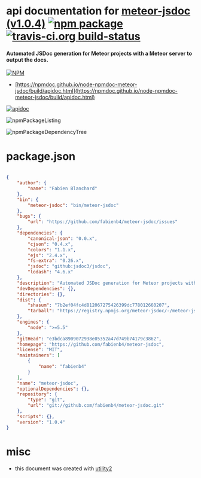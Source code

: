 # api documentation for  [meteor-jsdoc (v1.0.4)](https://github.com/fabienb4/meteor-jsdoc)  [![npm package](https://img.shields.io/npm/v/npmdoc-meteor-jsdoc.svg?style=flat-square)](https://www.npmjs.org/package/npmdoc-meteor-jsdoc) [![travis-ci.org build-status](https://api.travis-ci.org/npmdoc/node-npmdoc-meteor-jsdoc.svg)](https://travis-ci.org/npmdoc/node-npmdoc-meteor-jsdoc)
#### Automated JSDoc generation for Meteor projects with a Meteor server to output the docs.

[![NPM](https://nodei.co/npm/meteor-jsdoc.png?downloads=true&downloadRank=true&stars=true)](https://www.npmjs.com/package/meteor-jsdoc)

- [https://npmdoc.github.io/node-npmdoc-meteor-jsdoc/build/apidoc.html](https://npmdoc.github.io/node-npmdoc-meteor-jsdoc/build/apidoc.html)

[![apidoc](https://npmdoc.github.io/node-npmdoc-meteor-jsdoc/build/screenCapture.buildCi.browser.%252Ftmp%252Fbuild%252Fapidoc.html.png)](https://npmdoc.github.io/node-npmdoc-meteor-jsdoc/build/apidoc.html)

![npmPackageListing](https://npmdoc.github.io/node-npmdoc-meteor-jsdoc/build/screenCapture.npmPackageListing.svg)

![npmPackageDependencyTree](https://npmdoc.github.io/node-npmdoc-meteor-jsdoc/build/screenCapture.npmPackageDependencyTree.svg)



# package.json

```json

{
    "author": {
        "name": "Fabien Blanchard"
    },
    "bin": {
        "meteor-jsdoc": "bin/meteor-jsdoc"
    },
    "bugs": {
        "url": "https://github.com/fabienb4/meteor-jsdoc/issues"
    },
    "dependencies": {
        "canonical-json": "0.0.x",
        "cjson": "0.4.x",
        "colors": "1.1.x",
        "ejs": "2.4.x",
        "fs-extra": "0.26.x",
        "jsdoc": "github:jsdoc3/jsdoc",
        "lodash": "4.6.x"
    },
    "description": "Automated JSDoc generation for Meteor projects with a Meteor server to output the docs.",
    "devDependencies": {},
    "directories": {},
    "dist": {
        "shasum": "7b2ef04fc4d812067275426399dc778012660207",
        "tarball": "https://registry.npmjs.org/meteor-jsdoc/-/meteor-jsdoc-1.0.4.tgz"
    },
    "engines": {
        "node": ">=5.5"
    },
    "gitHead": "e3bdca8909072938e05352a47d749b74179c3862",
    "homepage": "https://github.com/fabienb4/meteor-jsdoc",
    "license": "MIT",
    "maintainers": [
        {
            "name": "fabienb4"
        }
    ],
    "name": "meteor-jsdoc",
    "optionalDependencies": {},
    "repository": {
        "type": "git",
        "url": "git://github.com/fabienb4/meteor-jsdoc.git"
    },
    "scripts": {},
    "version": "1.0.4"
}
```



# misc
- this document was created with [utility2](https://github.com/kaizhu256/node-utility2)
